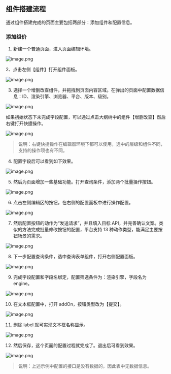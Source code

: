 ## 组件搭建流程

通过组件搭建完成的页面主要包括两部分：添加组件和配置信息。

### 添加组价

1. 新建一个普通页面，进入页面编辑环境。

![image.png](https://bce.bdstatic.com/doc/bce-doc/ISUDA/image_930b7bf.png)

2、点击左侧【组件】打开组件面板。

![image.png](https://bce.bdstatic.com/doc/bce-doc/ISUDA/image_b7be220.png)

3. 选择一个增删改查组件，并拖拽到页面内容区域。在弹出的页面中配置数据信息：ID、渲染引擎、浏览器、平台、版本、级别。

![image.png](https://bce.bdstatic.com/doc/bce-doc/ISUDA/image_ddb468b.png)

如果初始状态下未完成字段配置，可以通过点击大纲树中的组件【增删改查】然后右键打开快捷操作。

![image.png](https://bce.bdstatic.com/doc/bce-doc/ISUDA/image_c136624.png)

> 说明：右键快捷操作在编辑器环境下都可以使用，选中的层级和组件不同，支持的操作项也有不同。

4. 配置字段后可以看到如下效果。

![image.png](https://bce.bdstatic.com/doc/bce-doc/ISUDA/image_8b796c4.png)

5. 然后为页面增加一些基础功能。打开查询条件，添加两个批量操作按钮。

![image.png](https://bce.bdstatic.com/doc/bce-doc/ISUDA/image_5f4329f.png)

6. 点击左侧编辑区的按钮，在右侧的配置面板中进行操作配置。

![image.png](https://bce.bdstatic.com/doc/bce-doc/ISUDA/image_6b22255.png)

7. 然后配置按钮的动作为“发送请求”，并且填入目标 API，并完善确认文案。类似的方法完成批量修改按钮的配置，平台支持 13 种动作类型，能满足主要按钮场景的需求。

![image.png](https://bce.bdstatic.com/doc/bce-doc/ISUDA/image_71975cb.png)

8. 下一步配置查询条件，选中查询表单组件，打开右侧配置面板。

![image.png](https://bce.bdstatic.com/doc/bce-doc/ISUDA/image_7971efc.png)

9. 完成字段配置和字段名绑定，配置筛选条件为：渲染引擎，字段名为 engine。

![image.png](https://bce.bdstatic.com/doc/bce-doc/ISUDA/image_d64e65c.png)

10. 在文本框配置中，打开 addOn，按钮类型改为【提交】。

![image.png](https://bce.bdstatic.com/doc/bce-doc/ISUDA/image_20bf270.png)

11. 删除 label 就可实现文本框名称显示。

![image.png](https://bce.bdstatic.com/doc/bce-doc/ISUDA/image_66a830d.png)

12. 然后保存，这个页面的配置过程就完成了。退出后可看到效果。

![image.png](https://bce.bdstatic.com/doc/bce-doc/ISUDA/image_f1d8d22.png)

> 说明：上述示例中配置的接口是没有数据的，因此表中无数据信息。
